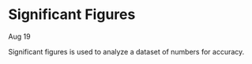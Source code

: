 # Significant Figures
Aug 19

Significant figures is used to analyze a dataset of numbers for accuracy.
<!--stackedit_data:
eyJoaXN0b3J5IjpbLTQ4NTA5MTU3Nl19
-->